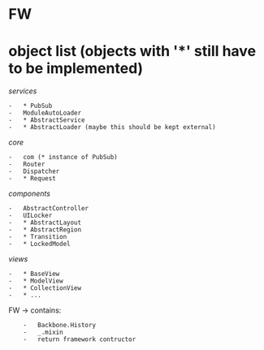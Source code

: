 FW
============================================

# object list (objects with '*' still have to be implemented)


_services_

    -   * PubSub
    -   ModuleAutoLoader
    -   * AbstractService
    -   * AbstractLoader (maybe this should be kept external)

_core_

    -   com (* instance of PubSub)
    -   Router
    -   Dispatcher
    -   * Request

_components_

    -   AbstractController
    -   UILocker
    -   * AbstractLayout
    -   * AbstractRegion
    -   * Transition
    -   * LockedModel

_views_

    -   * BaseView
    -   * ModelView
    -   * CollectionView
    -   * ...

FW  -> contains:

        -   Backbone.History
        -   _.mixin
        -   return framework contructor
